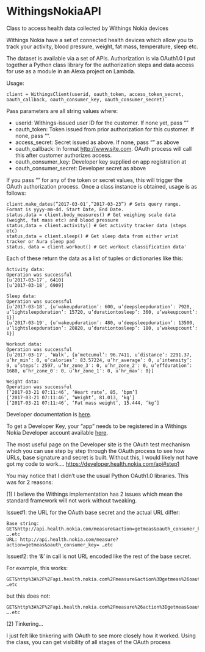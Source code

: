 # WithingsNokiaAPI
Class to access health data collected by Withings Nokia devices

Withings Nokia have a set of connected health devices which allow you to track your activity, blood pressure, weight, fat mass, temperature, sleep etc.

The dataset is available via a set of APIs. Authorization is via OAuth1.0
I put together a Python class library for the authorization steps and data access for use as a module in an Alexa project on Lambda.

Usage:
```
client = WithingsClient(userid, oauth_token, access_token_secret, oauth_callback, oauth_consumer_key, oauth_consumer_secret)`
```
Pass parameters are all string values where:

- userid: Withings-issued user ID for the customer. If none yet, pass “”
- oauth_token: Token issued from prior authorization for this customer. If none, pass “”.
- access_secret: Secret issued as above. If none, pass “” as above
- oauth_callback: In format http://www.site.com. OAuth process will call this after customer authorizes access.
- oauth_consumer_key: Developer key supplied on app registration at
- oauth_consumer_secret: Developer secret as above


If you pass “” for any of the token or secret values, this will trigger the OAuth authorization process.
Once a class instance is obtained, usage is as follows:
```
client.make_dates(“2017-03-01″,”2017-03-23”) # Sets query range. Format is yyyy-mm-dd. Start Date, End Date.
status,data = client.body_measures() # Get weighing scale data (weight, fat mass etc) and blood pressure
status,data = client.activity() # Get activity tracker data (steps etc)
status,data = client.sleep() # Get sleep data from either wrist tracker or Aura sleep pad
status, data = client.workout() # Get workout classification data'
```

Each of these return the data as a list of tuples or dictionaries like this:
```
Activity data:
Operation was successful
[u’2017-03-17′, 6410]
[u’2017-03-18′, 6909]

Sleep data:
Operation was successful
[u’2017-03-18′, {u’wakeupduration’: 600, u’deepsleepduration’: 7920, u’lightsleepduration’: 15720, u’durationtosleep’: 360, u’wakeupcount’: 1}]
[u’2017-03-19′, {u’wakeupduration’: 480, u’deepsleepduration’: 13500, u’lightsleepduration’: 20820, u’durationtosleep’: 180, u’wakeupcount’: 1}]

Workout data:
Operation was successful
[u’2017-03-17′, ‘Walk’, {u’metcumul’: 96.7411, u’distance’: 2291.37, u’hr_min’: 0, u’calories’: 83.57224, u’hr_average’: 0, u’intensity’: 9, u’steps’: 2597, u’hr_zone_3′: 0, u’hr_zone_2′: 0, u’effduration’: 1680, u’hr_zone_0′: 0, u’hr_zone_1′: 0, u’hr_max’: 0}]

Weight data:
Operation was successful
[‘2017-03-21 07:11:46’, ‘Heart rate’, 85, ‘bpm’]
[‘2017-03-21 07:11:46’, ‘Weight’, 81.013, ‘kg’]
[‘2017-03-21 07:11:46’, ‘Fat mass weight’, 15.444, ‘kg’]
```
Developer documentation is [here](https://developer.health.nokia.com/api).

To get a Developer Key, your “app” needs to be registered in a Withings Nokia Developer account available [here](https://developer.health.nokia.com/partner/dashboard).

The most useful page on the Developer site is the OAuth test mechanism which you can use step by step through the OAuth process to see how URLs, base signature and secret is built. Without this, I would likely not have got my code to work….
https://developer.health.nokia.com/api#step1

You may notice that I didn’t use the usual Python OAuth1.0 libraries. This was for 2 reasons:

(1) I believe the Withings implementation has 2 issues which mean the standard framework will not work without tweaking.

Issue#1: the URL for the OAuth base secret and the actual URL differ:
```
Base string: GET&http://api.health.nokia.com/measure&action=getmeas&oauth_consumer_key= ….etc
URL: http://api.health.nokia.com/measure?action=getmeas&oauth_consumer_key= …etc
```
Issue#2: the ‘&’ in call is not URL encoded like the rest of the base secret.

For example, this works:
```
GET&http%3A%2F%2Fapi.health.nokia.com%2Fmeasure&action%3Dgetmeas%26oauth_consumer_key …etc
```
but this does not:
```
GET&http%3A%2F%2Fapi.health.nokia.com%2Fmeasure%26action%3Dgetmeas&oauth_consumer_key ….etc
```
(2) Tinkering…

I just felt like tinkering with OAuth to see more closely how it worked. Using the class, you can get visibility of all stages of the OAuth process
